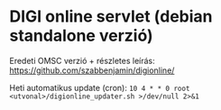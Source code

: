 # DIGI online servlet (debian standalone verzió)

Eredeti OMSC verzió + részletes leírás: https://github.com/szabbenjamin/digionline/

Heti automatikus update (cron):
`10 4 * * 0 root <utvonal>/digionline_updater.sh >/dev/null 2>&1`
